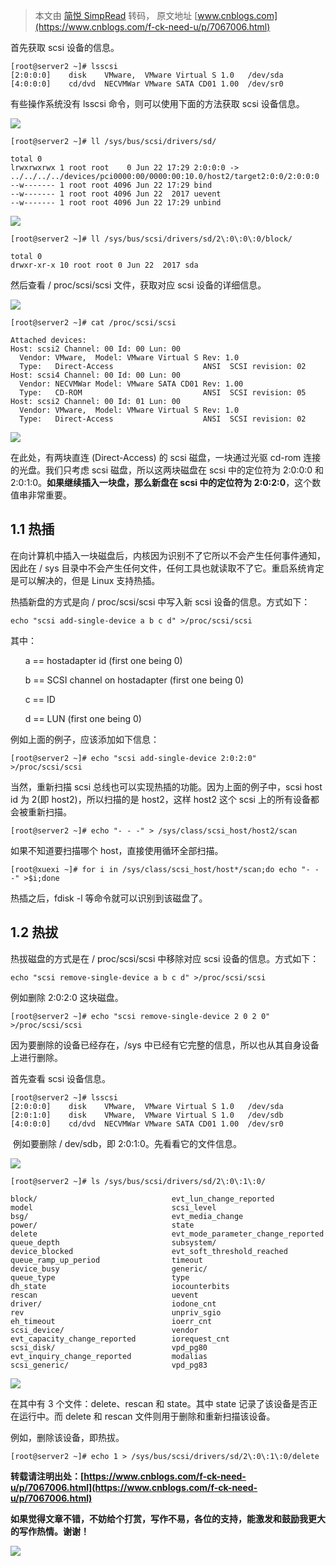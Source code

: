 > 本文由 [简悦 SimpRead](http://ksria.com/simpread/) 转码， 原文地址 [www.cnblogs.com](https://www.cnblogs.com/f-ck-need-u/p/7067006.html)

首先获取 scsi 设备的信息。

```
[root@server2 ~]# lsscsi
[2:0:0:0]    disk    VMware,  VMware Virtual S 1.0   /dev/sda
[4:0:0:0]    cd/dvd  NECVMWar VMware SATA CD01 1.00  /dev/sr0

```

有些操作系统没有 lsscsi 命令，则可以使用下面的方法获取 scsi 设备信息。

[![](http://common.cnblogs.com/images/copycode.gif)](javascript:void(0); "复制代码")

```
[root@server2 ~]# ll /sys/bus/scsi/drivers/sd/

total 0
lrwxrwxrwx 1 root root    0 Jun 22 17:29 2:0:0:0 -> ../../../../devices/pci0000:00/0000:00:10.0/host2/target2:0:0/2:0:0:0
--w------- 1 root root 4096 Jun 22 17:29 bind
--w------- 1 root root 4096 Jun 22  2017 uevent
--w------- 1 root root 4096 Jun 22 17:29 unbind

```

[![](http://common.cnblogs.com/images/copycode.gif)](javascript:void(0); "复制代码")

```
[root@server2 ~]# ll /sys/bus/scsi/drivers/sd/2\:0\:0\:0/block/

total 0
drwxr-xr-x 10 root root 0 Jun 22  2017 sda

```

然后查看 / proc/scsi/scsi 文件，获取对应 scsi 设备的详细信息。

[![](http://common.cnblogs.com/images/copycode.gif)](javascript:void(0); "复制代码")

```
[root@server2 ~]# cat /proc/scsi/scsi

Attached devices:
Host: scsi2 Channel: 00 Id: 00 Lun: 00
  Vendor: VMware,  Model: VMware Virtual S Rev: 1.0
  Type:   Direct-Access                    ANSI  SCSI revision: 02
Host: scsi4 Channel: 00 Id: 00 Lun: 00
  Vendor: NECVMWar Model: VMware SATA CD01 Rev: 1.00
  Type:   CD-ROM                           ANSI  SCSI revision: 05
Host: scsi2 Channel: 00 Id: 01 Lun: 00
  Vendor: VMware,  Model: VMware Virtual S Rev: 1.0
  Type:   Direct-Access                    ANSI  SCSI revision: 02

```

[![](http://common.cnblogs.com/images/copycode.gif)](javascript:void(0); "复制代码")

在此处，有两块直连 (Direct-Access) 的 scsi 磁盘，一块通过光驱 cd-rom 连接的光盘。我们只考虑 scsi 磁盘，所以这两块磁盘在 scsi 中的定位符为 2:0:0:0 和 2:0:1:0。**如果继续插入一块盘，那么新盘在 scsi 中的定位符为 2:0:2:0**，这个数值串非常重要。

1.1 热插
------

在向计算机中插入一块磁盘后，内核因为识别不了它所以不会产生任何事件通知，因此在 / sys 目录中不会产生任何文件，任何工具也就读取不了它。重启系统肯定是可以解决的，但是 Linux 支持热插。

热插新盘的方式是向 / proc/scsi/scsi 中写入新 scsi 设备的信息。方式如下：

```
echo "scsi add-single-device a b c d" >/proc/scsi/scsi

```

其中：

      a == hostadapter id (first one being 0)

      b == SCSI channel on hostadapter (first one being 0)

      c == ID

      d == LUN (first one being 0)

例如上面的例子，应该添加如下信息：

```
[root@server2 ~]# echo "scsi add-single-device 2:0:2:0" >/proc/scsi/scsi

```

当然，重新扫描 scsi 总线也可以实现热插的功能。因为上面的例子中，scsi host id 为 2(即 host2)，所以扫描的是 host2，这样 host2 这个 scsi 上的所有设备都会被重新扫描。

```
[root@server2 ~]# echo "- - -" > /sys/class/scsi_host/host2/scan

```

如果不知道要扫描哪个 host，直接使用循环全部扫描。

```
[root@xuexi ~]# for i in /sys/class/scsi_host/host*/scan;do echo "- - -" >$i;done

```

热插之后，fdisk -l 等命令就可以识别到该磁盘了。

1.2 热拔
------

热拔磁盘的方式是在 / proc/scsi/scsi 中移除对应 scsi 设备的信息。方式如下：

```
echo "scsi remove-single-device a b c d" >/proc/scsi/scsi

```

例如删除 2:0:2:0 这块磁盘。

```
[root@server2 ~]# echo "scsi remove-single-device 2 0 2 0" >/proc/scsi/scsi

```

因为要删除的设备已经存在，/sys 中已经有它完整的信息，所以也从其自身设备上进行删除。

首先查看 scsi 设备信息。

```
[root@server2 ~]# lsscsi
[2:0:0:0]    disk    VMware,  VMware Virtual S 1.0   /dev/sda
[2:0:1:0]    disk    VMware,  VMware Virtual S 1.0   /dev/sdb
[4:0:0:0]    cd/dvd  NECVMWar VMware SATA CD01 1.00  /dev/sr0

```

 例如要删除 / dev/sdb，即 2:0:1:0。先看看它的文件信息。

[![](http://common.cnblogs.com/images/copycode.gif)](javascript:void(0); "复制代码")

```
[root@server2 ~]# ls /sys/bus/scsi/drivers/sd/2\:0\:1\:0/

block/                              evt_lun_change_reported             model                               scsi_level
bsg/                                evt_media_change                    power/                              state
delete                              evt_mode_parameter_change_reported  queue_depth                         subsystem/
device_blocked                      evt_soft_threshold_reached          queue_ramp_up_period                timeout
device_busy                         generic/                            queue_type                          type
dh_state                            iocounterbits                       rescan                              uevent
driver/                             iodone_cnt                          rev                                 unpriv_sgio
eh_timeout                          ioerr_cnt                           scsi_device/                        vendor
evt_capacity_change_reported        iorequest_cnt                       scsi_disk/                          vpd_pg80
evt_inquiry_change_reported         modalias                            scsi_generic/                       vpd_pg83

```

[![](http://common.cnblogs.com/images/copycode.gif)](javascript:void(0); "复制代码")

在其中有 3 个文件：delete、rescan 和 state。其中 state 记录了该设备是否正在运行中。而 delete 和 rescan 文件则用于删除和重新扫描该设备。

例如，删除该设备，即热拔。

```
[root@server2 ~]# echo 1 > /sys/bus/scsi/drivers/sd/2\:0\:1\:0/delete

```

**转载请注明出处：[https://www.cnblogs.com/f-ck-need-u/p/7067006.html](https://www.cnblogs.com/f-ck-need-u/p/7067006.html)**

**如果觉得文章不错，不妨给个打赏，写作不易，各位的支持，能激发和鼓励我更大的写作热情。谢谢！**  

![](https://files.cnblogs.com/files/f-ck-need-u/wealipay.bmp)